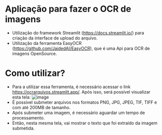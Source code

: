 <h1>Aplicação para fazer o OCR de imagens</h1>

* Utilização do framework Streamlit (https://docs.streamlit.io/) para criação da interface de upload do arquivo.
* Utilização da ferramenta EasyOCR (https://github.com/JaidedAI/EasyOCR), que é uma Api para OCR de imagens OpenSource.
  
<h1>Como utilizar?</h1>

* Para a utilizar essa ferramenta, é necessário acessar o link https://ocrarquivos.streamlit.app/. Após isso, será possível visualizar esta tela:
  ![image](https://github.com/user-attachments/assets/22d5d5d2-e64e-4791-993b-a1723ec45cc6)
* É possível submeter arquivos nos formatos PNG, JPG, JPEG, TIF, TIFF e com até 200MB de tamanho.
* Após submeter uma imagem, é necessário aguardar um tempo de processamento.
* Então, nesta mesma tela, vai mostrar o texto que foi extraído da imagem submetida.
